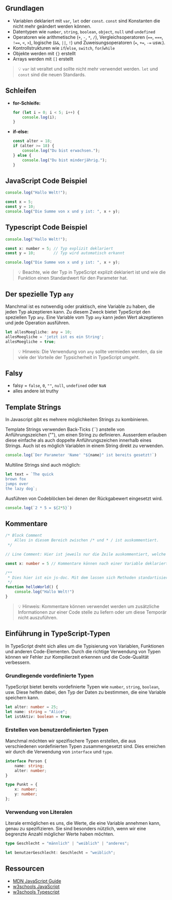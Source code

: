 ## Grundlagen
- Variablen deklariert mit `var`, `let` oder `const`. `const` sind Konstanten die nicht mehr geändert werden können.
- Datentypen wie `number`, `string`, `boolean`, `object`, `null` und `undefined`
- Operatoren wie arithmetische (`+`, `-`, `*`, `/`), Vergleichsoperatoren (`==`, `===`, `!==`, `<`, `>`), logische (`&&`, `||`, `!`) und
  Zuweisungsoperatoren (`=`, `+=`, `-=` usw.).
- Kontrollstrukturen wie `if`/`else`, `switch`, `for`/`while`
- Objekte werden mit `{}` erstellt
- Arrays werden mit `[]` erstellt

> 💡 `var` ist veraltet und sollte nicht mehr verwendet werden. `let` und `const` sind die neuen Standards.

## Schleifen
- **for-Schleife:**
  ```javascript
  for (let i = 0; i < 5; i++) {
      console.log(i);
  }
  ```

- **if-else:**
  ```javascript
  const alter = 18;
  if (alter >= 18) {
      console.log("Du bist erwachsen.");
  } else {
      console.log("Du bist minderjährig.");
  }
  ```

## JavaScript Code Beispiel

```javascript
console.log("Hallo Welt!");

const x = 5;
const y = 10;
console.log("Die Summe von x und y ist: ", x + y);
```
## Typescript Code Beispiel

```javascript
console.log("Hallo Welt!");

const x: number = 5; // Typ explizit deklariert
const y = 10;        // Typ wird automatisch erkannt

console.log("Die Summe von x und y ist: ", x + y);
```

> 💡 Beachte, wie der Typ in TypeScript explizit deklariert ist und wie die Funktion einen Standardwert für den Parameter hat.

## Der spezielle Typ `any`

Manchmal ist es notwendig oder praktisch, eine Variable zu haben, die jeden Typ akzeptieren kann. Zu diesem Zweck bietet TypeScript den speziellen Typ `any`. Eine Variable vom Typ `any` kann jeden Wert akzeptieren und jede Operation ausführen.

```typescript
let allesMoegliche: any = 10;
allesMoegliche = 'jetzt ist es ein String';
allesMoegliche = true;
```

> 💡 Hinweis: Die Verwendung von `any` sollte vermieden werden, da sie viele der Vorteile der Typsicherheit in TypeScript umgeht.

## Falsy

* falsy = `false`, `0`, `""`, `null`, `undefined` oder `NaN`
* alles andere ist truthy

## Template Strings
In Javascript gibt es mehrere möglichkeiten Strings zu kombinieren.

Template Strings verwenden Back-Ticks (``) anstelle von Anführungszeichen (""), um einen String zu definieren. 
Ausserdem erlauben diese einfache als auch doppelte Anführungszeichen innerhalb eines Strings. Auch ist es möglich Variablen in einem String direkt zu verwenden.
```typescript
console.log(`Der Parameter 'Name' "${name}" ist bereits gesetzt!`)
```

Multiline Strings sind auch möglich:
```typescript
let text = `The quick
brown fox
jumps over
the lazy dog`;
```

Ausführen von Codeblöcken bei denen der Rückgabewert eingesetzt wird.
```typescript
console.log(`2 * 5 = ${2*5}`)
```
## Kommentare

```typescript
/* Block Comment
    Alles in diesem Bereich zwischen /* und * / ist auskommentiert. 
 */

// Line Comment: Hier ist jeweils nur die Zeile auskommentiert, welche // ein hat.

const x: number = 5 // Kommentare können nach einer Variable deklariert werden

/**
 * Dies hier ist ein js-doc. Mit dem lassen sich Methoden standartisiert Kommentieren.
 */
function helloWorld() {
	console.log("Hallo Welt!")
}
```
> 💡 Hinweis: Kommentare können verwendet werden um zusätzliche Informationen zur einer Code stelle zu liefern oder um diese Temporär nicht auszuführen. 

## Einführung in TypeScript-Typen

In TypeScript dreht sich alles um die Typisierung von Variablen, Funktionen und anderen Code-Elementen. Durch die richtige Verwendung von Typen können wir Fehler zur Kompilierzeit erkennen und die Code-Qualität verbessern.

### Grundlegende vordefinierte Typen

TypeScript bietet bereits vordefinierte Typen wie `number`, `string`, `boolean`, usw. Diese helfen dabei, den Typ der Daten zu bestimmen, die eine Variable speichern kann.

```typescript
let alter: number = 25;
let name: string = "Alice";
let istAktiv: boolean = true;
```

### Erstellen von benutzerdefinierten Typen

Manchmal möchten wir spezifischere Typen erstellen, die aus verschiedenen vordefinierten Typen zusammengesetzt sind. Dies erreichen wir durch die Verwendung von `interface` und `type`.

```typescript
interface Person {
    name: string;
    alter: number;
}

type Punkt = {
    x: number;
    y: number;
};
```

### Verwendung von Literalen

Literale ermöglichen es uns, die Werte, die eine Variable annehmen kann, genau zu spezifizieren. Sie sind besonders nützlich, wenn wir eine begrenzte Anzahl möglicher Werte haben möchten.

```typescript
type Geschlecht = "männlich" | "weiblich" | "anderes";

let benutzerGeschlecht: Geschlecht = "weiblich";
```

## Ressourcen

- [MDN JavaScript Guide](https://developer.mozilla.org/de/docs/Web/JavaScript/Guide)
- [w3schools JavaScript](https://www.w3schools.com/js/default.asp)
- [w3schools Typescript](https://www.w3schools.com/typescript/index.php)